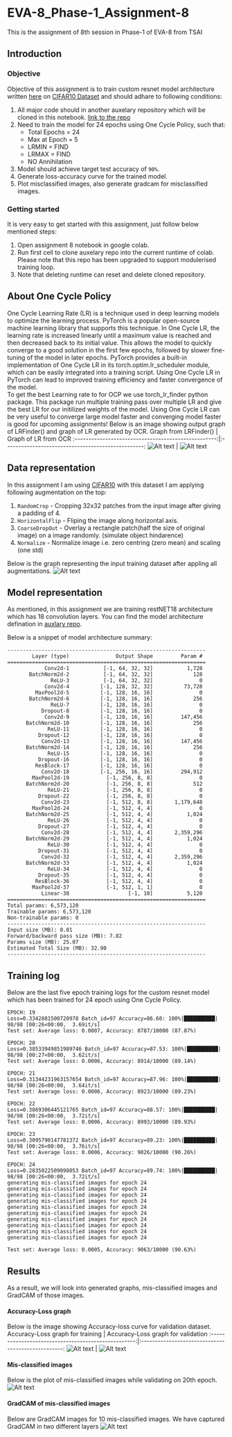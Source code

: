 # EVA-8_Phase-1_Assignment-8

This is the assignment of 8th session in Phase-1 of EVA-8 from TSAI

## Introduction

### Objective
Objective of this assignment is to train custom resnet model architecture written [here](https://github.com/devdastl/eva8_source/blob/main/models/custom_resnet.py) on [CIFAR10 Dataset](http://yann.lecun.com/exdb/mnist/) and should adhare to following conditions:
1. All major code should in another auxelary repository which will be cloned in this notebook. [link to the repo](https://github.com/devdastl/eva8_source)
2. Need to train the model for 24 epochs using One Cycle Policy, such that:
    - Total Epochs = 24 
    - Max at Epoch = 5
    - LRMIN = FIND
    - LRMAX = FIND
    - NO Annihilation
4. Model should achieve target test accuracy of `90%`.
6. Generate loss-accuracy curve for the trained model.
7. Plot misclassified images, also generate gradcam for misclassified images.

### Getting started
It is very easy to get started with this assignment, just follow below mentioned steps:
1. Open assignment 8 notebook in google colab.
2. Run first cell to clone auxelary repo into the current runtime of colab. Please note that this repo has been upgraded to support modulerised training loop.
4. Note that deleting runtime can reset and delete cloned repository.

## About One Cycle Policy
One Cycle Learning Rate (LR) is a technique used in deep learning models to optimize the learning process. PyTorch is a popular open-source machine learning library that supports this technique. In One Cycle LR, the learning rate is increased linearly until a maximum value is reached and then decreased back to its initial value. This allows the model to quickly converge to a good solution in the first few epochs, followed by slower fine-tuning of the model in later epochs. PyTorch provides a built-in implementation of One Cycle LR in its torch.optim.lr_scheduler module, which can be easily integrated into a training script. Using One Cycle LR in PyTorch can lead to improved training efficiency and faster convergence of the model.
<br>
To get the best Learning rate to for OCP we use torch_lr_finder python package. This package run multiple training pass over multiple LR and give the best LR for our initilized weights of the model.
Using One Cycle LR can be very useful to converge large model faster and converging model faster is good for upcoming assignments! Below is an image showing output graph of LRFinder() and graph of LR generated by OCR.
Graph from LRFinder()                     | Graph of LR from OCR
:---------------------------------------------------:|:--------------------------------------------------:
![Alt text](report/lrf_8.png?raw=true "")  | ![Alt text](report/ocp_8.JPG?raw=true "")


## Data representation
In this assignment I am using [CIFAR10](https://www.cs.toronto.edu/~kriz/cifar.html) with this dataset I am applying following augmentation on the top:
1. `RandomCrop` - Cropping 32x32 patches from the input image after giving a padding of 4.
1. `HorizontalFlip` - Fliping the image along horizontal axis.
3. `CoarseDropOut` - Overlay a rectangle patch(half the size of original image) on a image randomly. (simulate object hindarence)
6. `Normalize` - Normalize image i.e. zero centring (zero mean) and scaling (one std)

Below is the graph representing the input training dataset after appling all augmentations.
![Alt text](report/data_6.png?raw=true "model architecture")

## Model representation
As mentioned, in this assignment we are training restNET18 architecture which has 18 convolution layers. You can find the model architecture defination in [auxlary repo](https://github.com/devdastl/eva8_source/blob/main/models/resnet.py).

Below is a snippet of model architecture summary:
```
----------------------------------------------------------------
        Layer (type)               Output Shape         Param #
================================================================
            Conv2d-1           [-1, 64, 32, 32]           1,728
       BatchNorm2d-2           [-1, 64, 32, 32]             128
              ReLU-3           [-1, 64, 32, 32]               0
            Conv2d-4          [-1, 128, 32, 32]          73,728
         MaxPool2d-5          [-1, 128, 16, 16]               0
       BatchNorm2d-6          [-1, 128, 16, 16]             256
              ReLU-7          [-1, 128, 16, 16]               0
           Dropout-8          [-1, 128, 16, 16]               0
            Conv2d-9          [-1, 128, 16, 16]         147,456
      BatchNorm2d-10          [-1, 128, 16, 16]             256
             ReLU-11          [-1, 128, 16, 16]               0
          Dropout-12          [-1, 128, 16, 16]               0
           Conv2d-13          [-1, 128, 16, 16]         147,456
      BatchNorm2d-14          [-1, 128, 16, 16]             256
             ReLU-15          [-1, 128, 16, 16]               0
          Dropout-16          [-1, 128, 16, 16]               0
         ResBlock-17          [-1, 128, 16, 16]               0
           Conv2d-18          [-1, 256, 16, 16]         294,912
        MaxPool2d-19            [-1, 256, 8, 8]               0
      BatchNorm2d-20            [-1, 256, 8, 8]             512
             ReLU-21            [-1, 256, 8, 8]               0
          Dropout-22            [-1, 256, 8, 8]               0
           Conv2d-23            [-1, 512, 8, 8]       1,179,648
        MaxPool2d-24            [-1, 512, 4, 4]               0
      BatchNorm2d-25            [-1, 512, 4, 4]           1,024
             ReLU-26            [-1, 512, 4, 4]               0
          Dropout-27            [-1, 512, 4, 4]               0
           Conv2d-28            [-1, 512, 4, 4]       2,359,296
      BatchNorm2d-29            [-1, 512, 4, 4]           1,024
             ReLU-30            [-1, 512, 4, 4]               0
          Dropout-31            [-1, 512, 4, 4]               0
           Conv2d-32            [-1, 512, 4, 4]       2,359,296
      BatchNorm2d-33            [-1, 512, 4, 4]           1,024
             ReLU-34            [-1, 512, 4, 4]               0
          Dropout-35            [-1, 512, 4, 4]               0
         ResBlock-36            [-1, 512, 4, 4]               0
        MaxPool2d-37            [-1, 512, 1, 1]               0
           Linear-38                   [-1, 10]           5,120
================================================================
Total params: 6,573,120
Trainable params: 6,573,120
Non-trainable params: 0
----------------------------------------------------------------
Input size (MB): 0.01
Forward/backward pass size (MB): 7.82
Params size (MB): 25.07
Estimated Total Size (MB): 32.90
----------------------------------------------------------------
```
## Training log
Below are the last five epoch training logs for the custom resnet model which has been trained for 24 epoch using One Cycle Policy.
```
EPOCH: 19
Loss=0.3342881500720978 Batch_id=97 Accuracy=86.60: 100%|██████████| 98/98 [00:26<00:00,  3.69it/s]
Test set: Average loss: 0.0007, Accuracy: 8787/10000 (87.87%)

EPOCH: 20
Loss=0.38533949851989746 Batch_id=97 Accuracy=87.53: 100%|██████████| 98/98 [00:27<00:00,  3.62it/s]
Test set: Average loss: 0.0006, Accuracy: 8914/10000 (89.14%)

EPOCH: 21
Loss=0.31344231963157654 Batch_id=97 Accuracy=87.96: 100%|██████████| 98/98 [00:26<00:00,  3.64it/s]
Test set: Average loss: 0.0006, Accuracy: 8923/10000 (89.23%)

EPOCH: 22
Loss=0.3869306445121765 Batch_id=97 Accuracy=88.57: 100%|██████████| 98/98 [00:26<00:00,  3.72it/s]
Test set: Average loss: 0.0006, Accuracy: 8993/10000 (89.93%)

EPOCH: 23
Loss=0.3095790147781372 Batch_id=97 Accuracy=89.23: 100%|██████████| 98/98 [00:26<00:00,  3.76it/s]
Test set: Average loss: 0.0006, Accuracy: 9026/10000 (90.26%)

EPOCH: 24
Loss=0.2835022509098053 Batch_id=97 Accuracy=89.74: 100%|██████████| 98/98 [00:26<00:00,  3.72it/s]
generating mis-classified images for epoch 24
generating mis-classified images for epoch 24
generating mis-classified images for epoch 24
generating mis-classified images for epoch 24
generating mis-classified images for epoch 24
generating mis-classified images for epoch 24
generating mis-classified images for epoch 24
generating mis-classified images for epoch 24
generating mis-classified images for epoch 24
generating mis-classified images for epoch 24

Test set: Average loss: 0.0005, Accuracy: 9063/10000 (90.63%)
```
## Results
As a result, we will look into generated graphs, mis-classified images and GradCAM of those images.

#### Accuracy-Loss graph
Below is the image showing Accuracy-loss curve for validation dataset.
Accuracy-Loss graph for training                     | Accuracy-Loss graph for validation
:---------------------------------------------------:|:--------------------------------------------------:
![Alt text](report/graph_train_8.png?raw=true "")  | ![Alt text](report/graph_eval_8.png?raw=true "")

#### Mis-classified images
Below is the plot of mis-classified images while validating on 20th epoch.
![Alt text](report/misclassified_8.png?raw=true "")


#### GradCAM of mis-classified images
Below are GradCAM images for 10 mis-classified images. We have captured GradCAM in two different layers
![Alt text](report/misclassified_grad_8.png?raw=true "")
